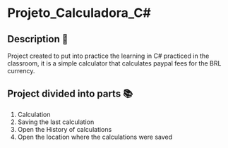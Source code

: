 # Projeto_Calculadora_C#

## Description :bookmark_tabs:  

Project created to put into practice the learning in C# practiced in the classroom, it is a simple calculator that calculates paypal fees for the BRL currency.

## Project divided into parts :books:

1. Calculation
2. Saving the last calculation
3. Open the History of calculations
4. Open the location where the calculations were saved
